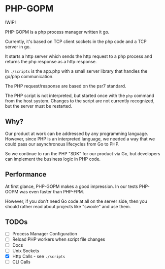 # PHP-GOPM

!WIP!

PHP-GOPM is a php process manager written it go.

Currently, it's based on TCP client sockets in the php code and a TCP server in go.

It starts a http server which sends the http request to a php process and returns the php response as a http response.

In `./scripts` is the app.php with a small server library that handles the go/php communication.

The PHP request/response are based on the psr7 standard.

The PHP script is not interpreted, but started once with the `php` command from the host system. Changes to the script are not currently recognized, but the server must be restarted.

## Why?

Our product at work can be addressed by any programming language. However, since PHP is an interpreted language, we needed a way that we could pass our asynchronous lifecycles from Go to PHP.

So we continue to run the PHP "SDK" for our product via Go, but developers can implement the business logic in PHP code.

## Performance

At first glance, PHP-GOPM makes a good impression. In our tests PHP-GOPM was even faster than PHP-FPM.

However, if you don't need Go code at all on the server side, then you should rather read about projects like "swoole" and use them.

## TODOs

- [ ] Process Manager Configuration
- [ ] Reload PHP workers when script file changes
- [ ] Docs
- [ ] Unix Sockets
- [x] Http Calls - see `./scripts`
- [ ] CLI Calls
